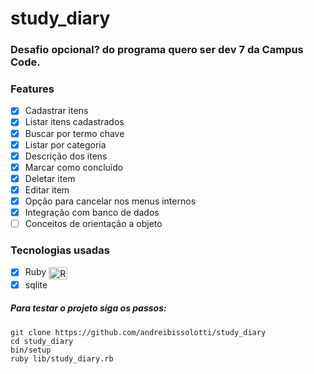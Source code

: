 # study_diary

### Desafio opcional? do programa quero ser dev 7 da Campus Code.

### Features

- [x] Cadastrar itens
- [x] Listar itens cadastrados
- [x] Buscar por termo chave
- [x] Listar por categoria
- [x] Descrição dos itens
- [x] Marcar como concluido
- [x] Deletar item
- [x] Editar item
- [x] Opção para cancelar nos menus internos
- [x] Integração com banco de dados
- [ ] Conceitos de orientação a objeto

### Tecnologias usadas

- [x] Ruby <img align="center" alt="Ruby" height="20" width="30" src="https://cdn.jsdelivr.net/gh/devicons/devicon/icons/ruby/ruby-plain.svg">
- [x] sqlite

##### Para testar o projeto siga os passos:

```
git clone https://github.com/andreibissolotti/study_diary
cd study_diary
bin/setup
ruby lib/study_diary.rb
```

